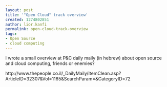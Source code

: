 ```yaml
---
layout: post
title: '"Open Cloud" track overview'
created: 1274802851
author: lior.kanfi
permalink: open-cloud-track-overview
tags:
- Open Source
- cloud computing
---
```

<p>I wrote a small overview at P&amp;C daily maily (in hebrew) about open source and cloud computing, friends or enemies?</p>
<p>http://www.thepeople.co.il/_DailyMaily/ItemClean.asp?ArticleID=32307&amp;Vol=1165&amp;SearchParam=&amp;CategoryID=72</p>
